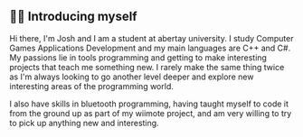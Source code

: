 ## 🙋‍♂️ Introducing myself

Hi there, I'm Josh and I am a student at abertay university. I study Computer Games Applications Development and my main languages are C++ and C#. 
My passions lie in tools programming and getting to make interesting projects that teach me something new. I rarely make the same thing twice as I'm
always looking to go another level deeper and explore new interesting areas of the programming world. 

I also have skills in bluetooth programming, having taught myself to code it from the ground up as part of my wiimote project, and am very willing to
try to pick up anything new and interesting.

